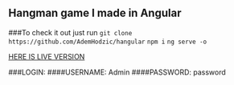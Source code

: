 ## Hangman game I made in Angular

###To check it out just run 
`git clone https://github.com/AdemHodzic/hangular`
`npm i`
`ng serve -o`

[HERE IS LIVE VERSION](https://AdemHodzic.github.io/hangular/) 

###LOGIN:
####USERNAME: Admin
####PASSWORD: password